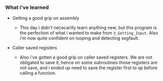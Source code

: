### What i've learned

- Getting a good grip on assembly
    - This day i didn't nececarilly learn anything new, but this program is the perfection of what i wanted to make from `3_Getting_Input`. Also i'm now quite confident on looping and detecting segfault.

- Caller saved registers
    - Also i've gotten a good grip on caller saved registers. We are not obligated to save it, hence on some subroutines those registers are not save, and i ended up need to save the register first to sp before calling a function.